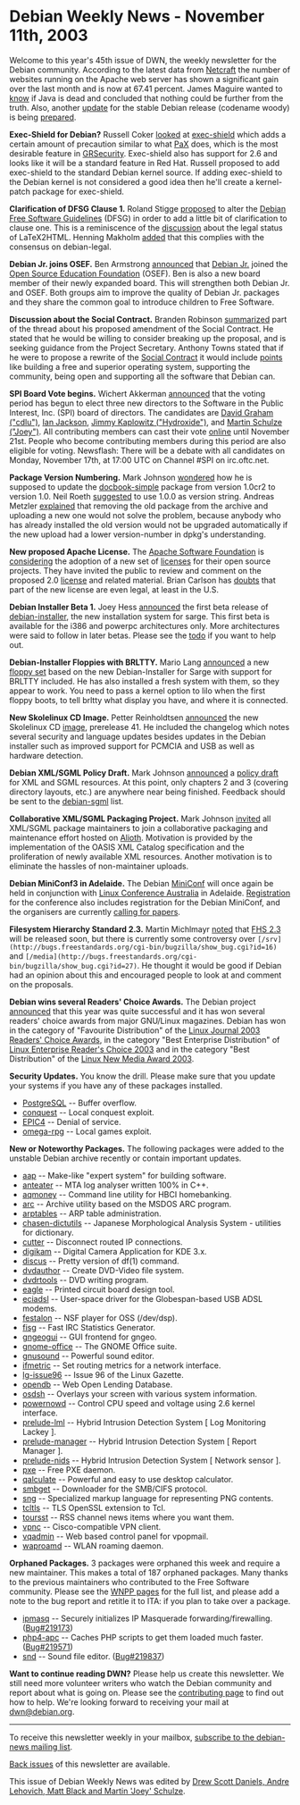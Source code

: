 
Debian Weekly News - November 11th, 2003
========================================


Welcome to this year's 45th issue of DWN, the weekly newsletter for the
Debian community. According to the latest data from [Netcraft](http://news.netcraft.com/archives/2003/11/03/november_2003_web_server_survey.html) the number of websites running on the Apache web server has shown
a significant gain over the last month and is now at 67.41 percent. James
Maguire wanted to [know](http://www.newsfactor.com/perl/story/22629.html) if Java is dead and concluded that nothing could be further from the
truth. Also, another [update](http://master.debian.org/~joey/3.0r2/) for the stable Debian release (codename woody) is being [prepared](https://lists.debian.org/debian-devel-announce-0311/msg00004.html).


**Exec-Shield for Debian?** Russell Coker [looked](https://lists.debian.org/debian-devel-0311/msg00047.html) at
[exec-shield](http://people.redhat.com/mingo/exec-shield/) which
adds a certain amount of precaution similar to what [PaX](http://pageexec.virtualave.net/docs/pax.txt) does, which is the
most desirable feature in [GRSecurity](http://www.grsecurity.net/). Exec-shield also has support for 2.6 and looks like it will
be a standard feature in Red Hat. Russell proposed to add exec-shield to the
standard Debian kernel source. If adding exec-shield to the Debian kernel is
not considered a good idea then he'll create a kernel-patch package for
exec-shield.


**Clarification of DFSG Clause 1.** Roland Stigge [proposed](https://lists.debian.org/debian-legal-0311/msg00013.html) to
alter the [Debian Free Software
Guidelines](https://www.debian.org/social_contract#guidelines) (DFSG) in order to add a little bit of clarification to clause
one. This is a reminiscence of the [discussion](https://lists.debian.org/debian-legal-0310/msg00383.html)
about the legal status of LaTeX2HTML. Henning Makholm [added](https://lists.debian.org/debian-legal-0311/msg00014.html) that
this complies with the consensus on debian-legal.


**Debian Jr. joins OSEF.** Ben Armstrong [announced](https://lists.debian.org/debian-devel-announce-0311/msg00000.html) that [Debian Jr.](https://www.debian.org/devel/debian-jr/) joined
the [Open Source Education Foundation](http://www.osef.org/)
(OSEF). Ben is also a new board member of their newly expanded board. This
will strengthen both Debian Jr. and OSEF. Both groups aim to improve the
quality of Debian Jr. packages and they share the common goal to introduce
children to Free Software.


**Discussion about the Social Contract.** Branden Robinson [summarized](https://lists.debian.org/debian-vote-0311/msg00139.html)
part of the thread about his proposed amendment of the Social Contract. He
stated that he would be willing to consider breaking up the proposal, and is
seeking guidance from the Project Secretary.
Anthony Towns stated that if he were to propose a rewrite of the [Social Contract](https://www.debian.org/social_contract) it would include [points](https://lists.debian.org/debian-vote-0311/msg00148.html)
like building a free and superior operating system, supporting the
community, being open and supporting all the software that Debian can.


**SPI Board Vote begins.** Wichert Akkerman
[announced](http://lists.spi-inc.org/pipermail/spi-announce/2003/000060.html)
that the voting period has begun to elect three new directors to the
Software in the Public Interest, Inc. (SPI)
board of directors. The candidates are
[David
Graham ("cdlu")](https://www.spi-inc.org/secretary/votes/vote2/DavidGraham.xhtml),
[Ian
Jackson](https://www.spi-inc.org/secretary/votes/vote2/IanJackson.xhtml),
[Jimmy
Kaplowitz ("Hydroxide")](https://www.spi-inc.org/secretary/votes/vote2/JimmyKaplowitz.xhtml),
and [Martin Schulze ("Joey")](https://www.spi-inc.org/secretary/votes/vote2/MartinSchulze.xhtml).
All contributing members can cast their vote [online](https://members.spi-inc.org/vote/) until November 21st.
People who become contributing members during this period are also eligible
for voting. Newsflash: There will be a debate with all candidates on Monday,
November 17th, at 17:00 UTC on Channel #SPI on irc.oftc.net.


**Package Version Numbering.** Mark Johnson [wondered](https://lists.debian.org/debian-devel-0311/msg00438.html)
how he is supposed to update the [docbook-simple](https://packages.debian.org/docbook-simple) package
from version 1.0cr2 to version 1.0. Neil Roeth [suggested](https://lists.debian.org/debian-devel-0311/msg00454.html)
to use 1.0.0 as version string. Andreas Metzler [explained](https://lists.debian.org/debian-devel-0311/msg00447.html)
that removing the old package from the archive and uploading a new one would
not solve the problem, because anybody who has already installed the old
version would not be upgraded automatically if the new upload had a lower
version-number in dpkg's understanding.


**New proposed Apache License.** The [Apache Software Foundation](http://www.apache.org/) is [considering](https://lists.debian.org/debian-legal-0311/msg00052.html)
the adoption of a new set of [licenses](http://www.apache.org/licenses/proposed/) for their open
source projects. They have invited the public to review and comment on the
proposed 2.0 [license](https://lists.debian.org/debian-legal-0311/msg00053.html) and
related material. Brian Carlson has [doubts](https://lists.debian.org/debian-legal-0311/msg00054.html) that
part of the new license are even legal, at least in the U.S.


**Debian Installer Beta 1.** Joey Hess [announced](https://lists.debian.org/debian-devel-announce-0311/msg00003.html) the first beta release of [debian-installer](https://www.debian.org/devel/debian-installer/), the new
installation system for sarge. This first beta is available for the i386 and
powerpc architectures only. More architectures were said to follow in later
betas. Please see the [todo](http://cvs.debian.org/debian-installer/doc/TODO?rev=HEAD&content-type=text/vnd.viewcvs-markup) if you want to help out.


**Debian-Installer Floppies with BRLTTY.** Mario Lang [announced](https://lists.debian.org/debian-accessibility-0310/msg00023.html) a new [floppy
set](https://people.debian.org/~mlang/install/) based on the new Debian-Installer for Sarge with support for BRLTTY
included. He has also installed a fresh system with them, so they appear to
work. You need to pass a kernel option to lilo when the first floppy boots,
to tell brltty what display you have, and where it is connected.


**New Skolelinux CD Image.** Petter Reinholdtsen [announced](https://lists.debian.org/debian-edu-0311/msg00000.html) the
new Skolelinux CD [image](ftp://developer.skolelinux.no/skolelinux-cd/), prerelease 41. He included the changelog which notes several
security and language updates besides updates in the Debian installer such as
improved support for PCMCIA and USB as well as hardware detection.


**Debian XML/SGML Policy Draft.** Mark Johnson [announced](https://lists.debian.org/debian-sgml-0310/msg00005.html) a
[policy
draft](https://people.debian.org/~mrj/xml-sgml-policy/debian-policy/) for XML and SGML resources. At this point, only chapters 2 and 3
(covering directory layouts, etc.) are anywhere near being finished. Feedback
should be sent to the [debian-sgml](https://lists.debian.org/debian-sgml/) list.


**Collaborative XML/SGML Packaging Project.** Mark Johnson [invited](https://lists.debian.org/debian-sgml-0310/msg00010.html) all
XML/SGML package maintainers to join a collaborative packaging and maintenance
effort hosted on [Alioth](http://debian-xml-sgml.alioth.debian.org/). Motivation is provided by the implementation of the OASIS XML
Catalog specification and the proliferation of newly available XML
resources. Another motivation is to eliminate the hassles of non-maintainer
uploads.


**Debian MiniConf3 in Adelaide.** The Debian [MiniConf](https://www.debconf.org/miniconf3/) will once again be held
in conjunction with [Linux Conference
Australia](http://lca2004.linux.org.au/) in Adelaide. [Registration](http://lca2004.linux.org.au/register/) for the conference also includes registration for the Debian
MiniConf, and the organisers are currently [calling for papers](https://www.debconf.org/miniconf3/cfp/).


**Filesystem Hierarchy Standard 2.3.** Martin Michlmayr [noted](https://lists.debian.org/debian-lsb-0311/msg00009.html) that [FHS 2.3](http://sourceforge.net/mailarchive/forum.php?thread_id=3402935&forum_id=3128) will be released soon, but there is currently some controversy
over `[/srv](http://bugs.freestandards.org/cgi-bin/bugzilla/show_bug.cgi?id=16)` and `[/media](http://bugs.freestandards.org/cgi-bin/bugzilla/show_bug.cgi?id=27)`. He thought it would be good if Debian
had an opinion about this and encouraged people to look at and comment on the
proposals.


**Debian wins several Readers' Choice Awards.** The Debian
project [announced](https://www.debian.org/News/2003/20031110) that this year was
quite successful and it has won several readers' choice awards from major
GNU/Linux magazines. Debian has won in the category of "Favourite
Distribution" of the [Linux Journal 2003
Readers' Choice Awards](http://pr.linuxjournal.com/article.php?sid=785), in the category "Best Enterprise Distribution" of
[Linux Enterprise Reader's Choice 2003](http://www.linuxenterprise.de/itr/service/show.php3?id=104&nodeid=35) and in the category "Best
Distribution" of the [Linux New Media Award 2003](http://www.linux-magazin.de/Artikel/ausgabe/2003/12/award/award.html).


**Security Updates.** You know the drill. Please make sure
that you update your systems if you have any of these packages installed.


* [PostgreSQL](https://www.debian.org/security/2003/dsa-397) --
 Buffer overflow.
* [conquest](https://www.debian.org/security/2003/dsa-398) --
 Local conquest exploit.
* [EPIC4](https://www.debian.org/security/2003/dsa-399) --
 Denial of service.
* [omega-rpg](https://www.debian.org/security/2003/dsa-400) --
 Local games exploit.


**New or Noteworthy Packages.** The following packages were
added to the unstable Debian archive recently or contain important updates.


* [aap](https://packages.debian.org/unstable/devel/aap)
 -- Make-like "expert system" for building software.
* [anteater](https://packages.debian.org/unstable/mail/anteater)
 -- MTA log analyser written 100% in C++.
* [aqmoney](https://packages.debian.org/unstable/misc/aqmoney)
 -- Command line utility for HBCI homebanking.
* [arc](https://packages.debian.org/unstable/utils/arc)
 -- Archive utility based on the MSDOS ARC program.
* [arptables](https://packages.debian.org/unstable/net/arptables)
 -- ARP table administration.
* [chasen-dictutils](https://packages.debian.org/unstable/misc/chasen-dictutils)
 -- Japanese Morphological Analysis System - utilities for dictionary.
* [cutter](https://packages.debian.org/unstable/net/cutter)
 -- Disconnect routed IP connections.
* [digikam](https://packages.debian.org/unstable/graphics/digikam)
 -- Digital Camera Application for KDE 3.x.
* [discus](https://packages.debian.org/unstable/utils/discus)
 -- Pretty version of df(1) command.
* [dvdauthor](https://packages.debian.org/unstable/otherosfs/dvdauthor)
 -- Create DVD-Video file system.
* [dvdrtools](https://packages.debian.org/unstable/otherosfs/dvdrtools)
 -- DVD writing program.
* [eagle](https://packages.debian.org/unstable/electronics/eagle)
 -- Printed circuit board design tool.
* [eciadsl](https://packages.debian.org/unstable/net/eciadsl)
 -- User-space driver for the Globespan-based USB ADSL modems.
* [festalon](https://packages.debian.org/unstable/sound/festalon)
 -- NSF player for OSS (/dev/dsp).
* [fisg](https://packages.debian.org/unstable/net/fisg)
 -- Fast IRC Statistics Generator.
* [gngeogui](https://packages.debian.org/unstable/x11/gngeogui)
 -- GUI frontend for gngeo.
* [gnome-office](https://packages.debian.org/unstable/gnome/gnome-office)
 -- The GNOME Office suite.
* [gnusound](https://packages.debian.org/unstable/sound/gnusound)
 -- Powerful sound editor.
* [ifmetric](https://packages.debian.org/unstable/net/ifmetric)
 -- Set routing metrics for a network interface.
* [lg-issue96](https://packages.debian.org/unstable/doc/lg-issue96)
 -- Issue 96 of the Linux Gazette.
* [opendb](https://packages.debian.org/unstable/web/opendb)
 -- Web Open Lending Database.
* [osdsh](https://packages.debian.org/unstable/x11/osdsh)
 -- Overlays your screen with various system information.
* [powernowd](https://packages.debian.org/unstable/admin/powernowd)
 -- Control CPU speed and voltage using 2.6 kernel interface.
* [prelude-lml](https://packages.debian.org/unstable/admin/prelude-lml)
 -- Hybrid Intrusion Detection System [ Log Monitoring Lackey ].
* [prelude-manager](https://packages.debian.org/unstable/admin/prelude-manager)
 -- Hybrid Intrusion Detection System [ Report Manager ].
* [prelude-nids](https://packages.debian.org/unstable/net/prelude-nids)
 -- Hybrid Intrusion Detection System [ Network sensor ].
* [pxe](https://packages.debian.org/unstable/net/pxe)
 -- Free PXE daemon.
* [qalculate](https://packages.debian.org/unstable/gnome/qalculate)
 -- Powerful and easy to use desktop calculator.
* [smbget](https://packages.debian.org/unstable/net/smbget)
 -- Downloader for the SMB/CIFS protocol.
* [sng](https://packages.debian.org/unstable/graphics/sng)
 -- Specialized markup language for representing PNG contents.
* [tcltls](https://packages.debian.org/unstable/libs/tcltls)
 -- TLS OpenSSL extension to Tcl.
* [toursst](https://packages.debian.org/unstable/web/toursst)
 -- RSS channel news items where you want them.
* [vpnc](https://packages.debian.org/unstable/net/vpnc)
 -- Cisco-compatible VPN client.
* [vqadmin](https://packages.debian.org/unstable/mail/vqadmin)
 -- Web based control panel for vpopmail.
* [waproamd](https://packages.debian.org/unstable/net/waproamd)
 -- WLAN roaming daemon.


**Orphaned Packages.** 3 packages were orphaned this week and
require a new maintainer. This makes a total of 187 orphaned packages. Many
thanks to the previous maintainers who contributed to the Free Software
community. Please see the [WNPP pages](https://www.debian.org/devel/wnpp/) for
the full list, and please add a note to the bug report and retitle it to ITA:
if you plan to take over a package.


* [ipmasq](https://packages.debian.org/unstable/net/ipmasq)
 -- Securely initializes IP Masquerade forwarding/firewalling.
 ([Bug#219173](https://bugs.debian.org/219173))
* [php4-apc](https://packages.debian.org/unstable/web/php4-apc)
 -- Caches PHP scripts to get them loaded much faster.
 ([Bug#219571](https://bugs.debian.org/219571))
* [snd](https://packages.debian.org/unstable/sound/snd)
 -- Sound file editor.
 ([Bug#219837](https://bugs.debian.org/219837))


**Want to continue reading DWN?** Please help us create this
newsletter. We still need more volunteer writers who watch the Debian
community and report about what is going on. Please see the [contributing page](https://www.debian.org/News/weekly/contributing) to find out how
to help. We're looking forward to receiving your mail at [dwn@debian.org](mailto:dwn@debian.org).




---



 To receive this newsletter weekly in your mailbox, [subscribe to the debian-news mailing list](https://lists.debian.org/debian-news/).



[Back issues](https://www.debian.org/News/weekly/) of this newsletter are available.



This issue of Debian Weekly News was edited by [Drew Scott Daniels, Andre Lehovich, Matt Black and Martin 'Joey' Schulze](mailto:dwn@debian.org).




